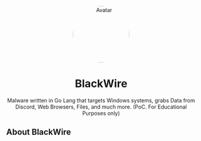 <p align="center">
    <img src="https://cdn.discordapp.com/attachments/1164028816923054182/1340902207008280696/image.png?ex=67b40bfe&is=67b2ba7e&hm=da27f51a621c21460c46885879410a99c05de36167835bcc3f3de859abbbd0cd&" width="150" style="border-radius: 50%;" alt="Avatar">
</p>

<h1 align="center">BlackWire</h1>

<p align="center">Malware written in Go Lang that targets Windows systems, grabs Data from Discord, Web Browsers, Files, and much more. (PoC. For Educational Purposes only)</p>

## About BlackWire
